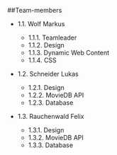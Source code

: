 ##Team-members

* 1.1. Wolf Markus
	* 1.1.1. Teamleader
	* 1.1.2. Design
	* 1.1.3. Dynamic Web Content
	* 1.1.4. CSS

* 1.2. Schneider Lukas
	* 1.2.1. Design
	* 1.2.2. MovieDB API
	* 1.2.3. Database

* 1.3. Rauchenwald Felix
	* 1.3.1. Design
	* 1.3.2. MovieDB API
	* 1.3.3. Database


